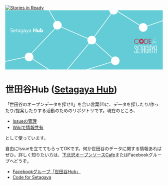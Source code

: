[![Stories in Ready](https://badge.waffle.io/codeforsetagaya/hub.png?label=ready&title=Ready)](https://waffle.io/codeforsetagaya/hub)
![cover](image.png)

# 世田谷Hub ([Setagaya Hub](https://github.com/codeforsetagaya/hub/blob/master/README-en.md))

「世田谷のオープンデータを探せ!!」を合い言葉(?)に、データを探したり/作ったり/提案したりする活動のためのリポジトリです。現在のところ、

- [Issueの管理](https://github.com/codeforsetagaya/hub/issues)
- [Wikiで情報共有](https://github.com/codeforsetagaya/hub/wiki)

として使っています。

自由にIssueを立ててもらってOKです。何か世田谷のデータに関する情報あればぜひ。詳しく知りたい方は、[下北沢オープンソースCafe](http://www.osscafe.net/)またはFacebookグループへどうぞ。

- [Facebookグループ「世田谷Hub」](https://www.facebook.com/groups/setagaya.hub/)
- [Code for Setagaya](https://www.facebook.com/codeforsetagaya)
